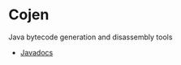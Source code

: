 Cojen
=====

Java bytecode generation and disassembly tools

* [Javadocs](http://cojen.github.com/Cojen/javadoc/overview-summary.html)